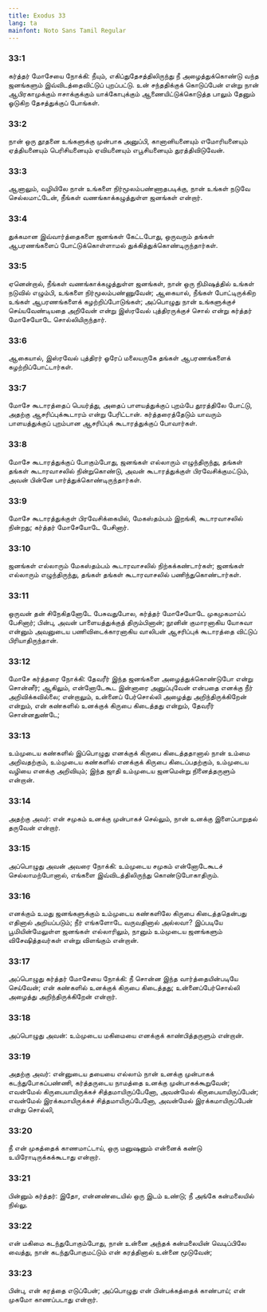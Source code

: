 ```yaml
---
title: Exodus 33
lang: ta
mainfont: Noto Sans Tamil Regular
---
```


###  33:1

கர்த்தர் மோசேயை நோக்கி: நீயும், எகிப்துதேசத்திலிருந்து நீ அழைத்துக்கொண்டு வந்த ஜனங்களும் இவ்விடத்தைவிட்டுப் புறப்பட்டு. உன் சந்ததிக்குக் கொடுப்பேன் என்று நான் ஆபிரகாமுக்கும் ஈசாக்குக்கும் யாக்கோபுக்கும் ஆணையிட்டுக்கொடுத்த பாலும் தேனும் ஓடுகிற தேசத்துக்குப் போங்கள்.

###  33:2

நான் ஒரு தூதனை உங்களுக்கு முன்பாக அனுப்பி, கானானியனையும் எமோரியனையும் ஏத்தியனையும் பெரிசியனையும் ஏவியனையும் எபூசியனையும் துரத்திவிடுவேன்.

###  33:3

ஆனாலும், வழியிலே நான் உங்களை நிர்மூலம்பண்ணாதபடிக்கு, நான் உங்கள் நடுவே செல்லமாட்டேன், நீங்கள் வணங்காக்கழுத்துள்ள ஜனங்கள் என்றார்.

###  33:4

துக்கமான இவ்வார்த்தைகளை ஜனங்கள் கேட்டபோது, ஒருவரும் தங்கள் ஆபரணங்களைப் போட்டுக்கொள்ளாமல் துக்கித்துக்கொண்டிருந்தார்கள்.

###  33:5

ஏனென்றால், நீங்கள் வணங்காக்கழுத்துள்ள ஜனங்கள், நான் ஒரு நிமிஷத்தில் உங்கள் நடுவில் எழும்பி, உங்களை நிர்மூலம்பண்ணுவேன்; ஆகையால், நீங்கள் போட்டிருக்கிற உங்கள் ஆபரணங்களைக் கழற்றிப்போடுங்கள்; அப்பொழுது நான் உங்களுக்குச் செய்யவேண்டியதை அறிவேன் என்று இஸ்ரவேல் புத்திரருக்குச் சொல் என்று கர்த்தர் மோசேயோடே சொல்லியிருந்தார்.

###  33:6

ஆகையால், இஸ்ரவேல் புத்திரர் ஓரேப் மலையருகே தங்கள் ஆபரணங்களைக் கழற்றிப்போட்டார்கள்.

###  33:7

மோசே கூடாரத்தைப் பெயர்த்து, அதைப் பாளயத்துக்குப் புறம்பே தூரத்திலே போட்டு, அதற்கு ஆசரிப்புக்கூடாரம் என்று பேரிட்டான். கர்த்தரைத்தேடும் யாவரும் பாளயத்துக்குப் புறம்பான ஆசரிப்புக் கூடாரத்துக்குப் போவார்கள்.

###  33:8

மோசே கூடாரத்துக்குப் போகும்போது, ஜனங்கள் எல்லாரும் எழுந்திருந்து, தங்கள் தங்கள் கூடாரவாசலில் நின்றுகொண்டு, அவன் கூடாரத்துக்குள் பிரவேசிக்குமட்டும், அவன் பின்னே பார்த்துக்கொண்டிருந்தார்கள்.

###  33:9

மோசே கூடாரத்துக்குள் பிரவேசிக்கையில், மேகஸ்தம்பம் இறங்கி, கூடாரவாசலில் நின்றது; கர்த்தர் மோசேயோடே பேசினார்.

###  33:10

ஜனங்கள் எல்லாரும் மேகஸ்தம்பம் கூடாரவாசலில் நிற்கக்கண்டார்கள்; ஜனங்கள் எல்லாரும் எழுந்திருந்து, தங்கள் தங்கள் கூடாரவாசலில் பணிந்துகொண்டார்கள்.

###  33:11

ஒருவன் தன் சிநேகிதனோடே பேசுவதுபோல, கர்த்தர் மோசேயோடே முகமுகமாய்ப் பேசினார்; பின்பு, அவன் பாளையத்துக்குத் திரும்பினான்; நூனின் குமாரனாகிய யோசுவா என்னும் அவனுடைய பணிவிடைக்காரனாகிய வாலிபன் ஆசரிப்புக் கூடாரத்தை விட்டுப் பிரியாதிருந்தான்.

###  33:12

மோசே கர்த்தரை நோக்கி: தேவரீர் இந்த ஜனங்களை அழைத்துக்கொண்டுபோ என்று சொன்னீர்; ஆகிலும், என்னோடேகூட இன்னாரை அனுப்புவேன் என்பதை எனக்கு நீர் அறிவிக்கவில்லை; என்றாலும், உன்னைப் பேர்சொல்லி அழைத்து அறிந்திருக்கிறேன் என்றும், என் கண்களில் உனக்குக் கிருபை கிடைத்தது என்றும், தேவரீர் சொன்னதுண்டே;

###  33:13

உம்முடைய கண்களில் இப்பொழுது எனக்குக் கிருபை கிடைத்ததானால் நான் உம்மை அறிவதற்கும், உம்முடைய கண்களில் எனக்குக் கிருபை கிடைப்பதற்கும், உம்முடைய வழியை எனக்கு அறிவியும்; இந்த ஜாதி உம்முடைய ஜனமென்று நினைத்தருளும் என்றான்.

###  33:14

அதற்கு அவர்: என் சமுகம் உனக்கு முன்பாகச் செல்லும், நான் உனக்கு இளைப்பாறுதல் தருவேன் என்றார்.

###  33:15

அப்பொழுது அவன் அவரை நோக்கி: உம்முடைய சமுகம் என்னோடேகூடச் செல்லாமற்போனால், எங்களை இவ்விடத்திலிருந்து கொண்டுபோகாதிரும்.

###  33:16

எனக்கும் உமது ஜனங்களுக்கும் உம்முடைய கண்களிலே கிருபை கிடைத்ததென்பது எதினால் அறியப்படும்; நீர் எங்களோடே வருவதினால் அல்லவா? இப்படியே பூமியின்மேலுள்ள ஜனங்கள் எல்லாரிலும், நானும் உம்முடைய ஜனங்களும் விசேஷித்தவர்கள் என்று விளங்கும் என்றான்.

###  33:17

அப்பொழுது கர்த்தர் மோசேயை நோக்கி: நீ சொன்ன இந்த வார்த்தையின்படியே செய்வேன்; என் கண்களில் உனக்குக் கிருபை கிடைத்தது; உன்னைப்பேர்சொல்லி அழைத்து அறிந்திருக்கிறேன் என்றார்.

###  33:18

அப்பொழுது அவன்: உம்முடைய மகிமையை எனக்குக் காண்பித்தருளும் என்றான்.

###  33:19

அதற்கு அவர்: என்னுடைய தயையை எல்லாம் நான் உனக்கு முன்பாகக் கடந்துபோகப்பண்ணி, கர்த்தருடைய நாமத்தை உனக்கு முன்பாகக்கூறுவேன்; எவன்மேல் கிருபையாயிருக்கச் சித்தமாயிருப்பேனோ, அவன்மேல் கிருபையாயிருப்பேன்; எவன்மேல் இரக்கமாயிருக்கச் சித்தமாயிருப்பேனோ, அவன்மேல் இரக்கமாயிருப்பேன் என்று சொல்லி,

###  33:20

நீ என் முகத்தைக் காணமாட்டாய், ஒரு மனுஷனும் என்னைக் கண்டு உயிரோடிருக்கக்கூடாது என்றார்.

###  33:21

பின்னும் கர்த்தர்: இதோ, என்னண்டையில் ஒரு இடம் உண்டு; நீ அங்கே கன்மலையில் நில்லு.

###  33:22

என் மகிமை கடந்துபோகும்போது, நான் உன்னை அந்தக் கன்மலையின் வெடிப்பிலே வைத்து, நான் கடந்துபோகுமட்டும் என் கரத்தினால் உன்னை மூடுவேன்;

###  33:23

பின்பு, என் கரத்தை எடுப்பேன்; அப்பொழுது என் பின்பக்கத்தைக் காண்பாய்; என் முகமோ காணப்படாது என்றார்.

